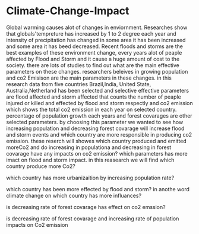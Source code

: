 # Climate-Change-Impact
Global warming causes alot of changes in enviornment. Researches show that globals'tempreture has increased by 1 to 2 degree each year 
and intensity of precipitation has changed in some area it has been increased and some area it has beed decreased. Recent floods and storms 
are the best examples of these environment change, every years alot of peaple affected by Flood and Storm and it cause a huge amount of cost to the society. 
there are lots of studies to find out what are the main effective parameters on these changes. researchers beleives in growing population and co2 Emisison are the main parameters 
in these changes. 
in this research data from five countries Brazil,India, United State, Australia,Netherland has been selected and selective effective parameters are flood affected and 
storm affected that counts the number of peaple injured or killed and effected by flood and storm respectly and co2 emission which shows the total co2 emission in each year on 
selected country. percentage of population growth each years and forest covarages are other selected parameters. by choosing this parameter we wanted to see how increasing
population and decreasing forest covarage will increase flood and storm events and which country are more responsible in producing co2 emission. 
these reserch will showes which country produced and emitted moreCo2 and do increasing in populationa and decreasing in forest covarage have any impacts on co2 emission?
which parameters has more imact on flood and storm impact.
 in this reasearch we will find which country produce more Co2?

which country has more urbanizaition by increasing population rate?

which country has been more effected by flood and storm? in anothe word climate change on which country has more influances?

is decreasing rate of forest covarage has effect on co2 emssion?

is decreasing rate of forest covarage and increasing rate of population impacts on Co2 emission
